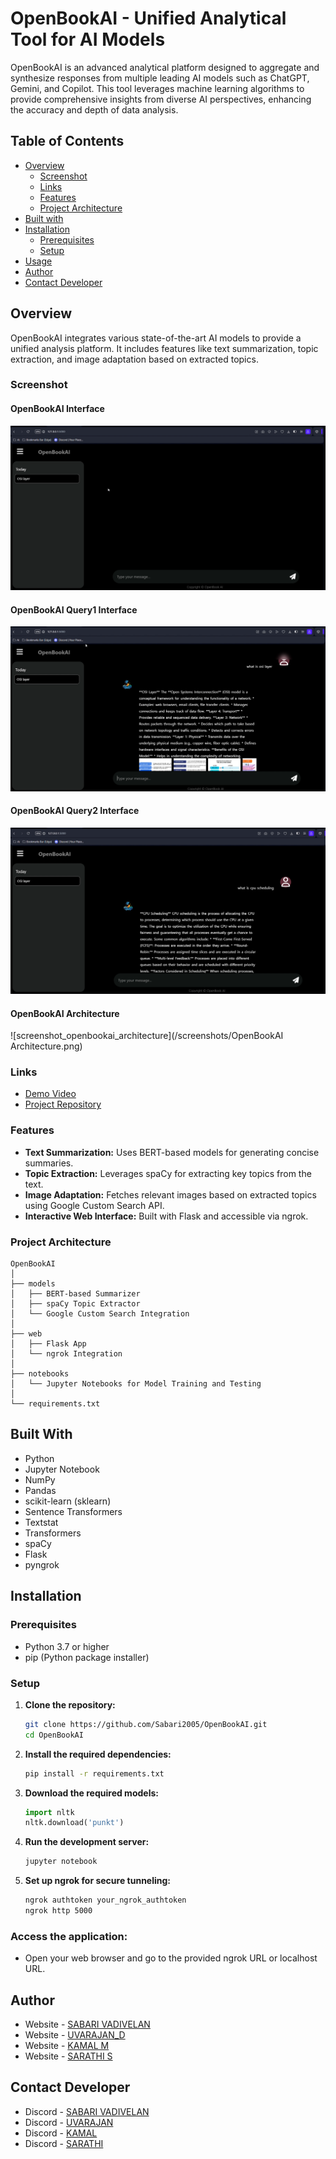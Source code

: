 # OpenBookAI - Unified Analytical Tool for AI Models

OpenBookAI is an advanced analytical platform designed to aggregate and synthesize responses from multiple leading AI models such as ChatGPT, Gemini, and Copilot. This tool leverages machine learning algorithms to provide comprehensive insights from diverse AI perspectives, enhancing the accuracy and depth of data analysis.

## Table of Contents

- [Overview](#overview)
  - [Screenshot](#screenshot)
  - [Links](#links)
  - [Features](#features)
  - [Project Architecture](#project-architecture)
- [Built with](#built-with)
- [Installation](#installation)
  - [Prerequisites](#prerequisites)
  - [Setup](#setup)
- [Usage](#usage)
- [Author](#author)
- [Contact Developer](#contact-developer)

## Overview

OpenBookAI integrates various state-of-the-art AI models to provide a unified analysis platform. It includes features like text summarization, topic extraction, and image adaptation based on extracted topics.

### Screenshot

#### OpenBookAI Interface
![screenshot_interface](/screenshots/OpenBookAI_interface.png)
#### OpenBookAI Query1 Interface
![screenshot_query1_interface](/screenshots/OpenBookAI_explaining_OSI_Layer.png)
#### OpenBookAI Query2 Interface
![screenshot_query2_interface](/screenshots/OpenBookAI_explaining_CPU_Scheduling.png)
#### OpenBookAI Architecture
![screenshot_openbookai_architecture](/screenshots/OpenBookAI Architecture.png)

### Links

- [Demo Video](https://youtu.be/kNFYi1nSVDY?si=BCVsleZFAo8UBVPt)
- [Project Repository](https://github.com/Sabari2005/OpenBookAI)

### Features

- **Text Summarization:** Uses BERT-based models for generating concise summaries.
- **Topic Extraction:** Leverages spaCy for extracting key topics from the text.
- **Image Adaptation:** Fetches relevant images based on extracted topics using Google Custom Search API.
- **Interactive Web Interface:** Built with Flask and accessible via ngrok.

### Project Architecture

```plaintext
OpenBookAI
│
├── models
│   ├── BERT-based Summarizer
│   ├── spaCy Topic Extractor
│   └── Google Custom Search Integration
│
├── web
│   ├── Flask App
│   └── ngrok Integration
│
├── notebooks
│   └── Jupyter Notebooks for Model Training and Testing
│
└── requirements.txt
```

## Built With
- Python
- Jupyter Notebook
- NumPy
- Pandas
- scikit-learn (sklearn)
- Sentence Transformers
- Textstat
- Transformers
- spaCy
- Flask
- pyngrok

## Installation

### Prerequisites
- Python 3.7 or higher
- pip (Python package installer)

### Setup

1. **Clone the repository:**
    ```bash
    git clone https://github.com/Sabari2005/OpenBookAI.git
    cd OpenBookAI
    ```

2. **Install the required dependencies:**
    ```bash
    pip install -r requirements.txt
    ```

3. **Download the required models:**
    ```python
    import nltk
    nltk.download('punkt')
    ```

4. **Run the development server:**
    ```bash
    jupyter notebook
    ```

5. **Set up ngrok for secure tunneling:**
    ```bash
    ngrok authtoken your_ngrok_authtoken
    ngrok http 5000
    ```

### Access the application:
- Open your web browser and go to the provided ngrok URL or localhost URL.

## Author

- Website - [SABARI VADIVELAN](https://in.linkedin.com/in/sabari-vadivelan-s-637667258)
- Website - [UVARAJAN_D](https://www.linkedin.com/in/uvarajan-dev/)
- Website - [KAMAL M](https://www.linkedin.com/in/kamal-m-857925258/)
- Website - [SARATHI S](https://www.linkedin.com/in/sarathi-senthil-547877258/)

## Contact Developer

- Discord - [SABARI VADIVELAN](https://discord.com/users/1102493010538799225)
- Discord - [UVARAJAN](https://discord.com/users/1084096662412210376)
- Discord - [KAMAL](https://discord.com/users/1086220089684152340) 
- Discord - [SARATHI](https://discord.com/users/1187035919048527902) 
